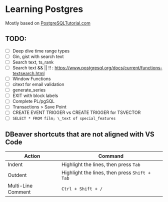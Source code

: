 # Learning Postgres

Mostly based on [PostgreSQLTutorial.com](https://www.postgresqltutorial.com/)

## TODO:

- [ ] Deep dive time range types
- [ ] Gin, gist with search text
- [ ] Search text, ts_rank
- [ ] Search text && || !! : https://www.postgresql.org/docs/current/functions-textsearch.html
- [ ] Window Functions
- [ ] citext for email validation
- [ ] generate_series
- [ ] EXIT with block labels
- [ ] Complete PL/pgSQL
- [ ] Transactions > Save Point
- [ ] CREATE EVENT TRIGGER vs CREATE TRIGGER for TSVECTOR
- [ ] `SELECT * FROM film; \_text of special_features`

## DBeaver shortcuts that are not aligned with VS Code

<table>
  <thead>
    <tr>
      <th>Action</th>
      <th>Command</th>
    </tr>
  </thead>
  <tbody>
    <tr>
      <td>Indent</td>
      <td>Highlight the lines, then press <code>Tab</code></td>
    </tr>
    <tr>
      <td>Outdent</td>
      <td>Highlight the lines, then press <code>Shift + Tab</code></td>
    </tr>
    <tr>
      <td>Multi-Line Comment</td>
      <td><code>Ctrl + Shift + /</code></td>
    </tr>
  </tbody>
</table>

